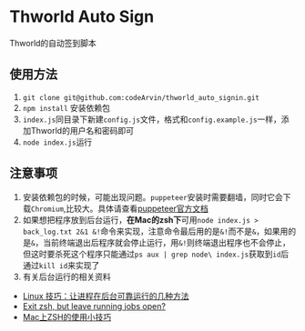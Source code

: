 # Thworld Auto Sign

Thworld的自动签到脚本

## 使用方法

1. `git clone git@github.com:codeArvin/thworld_auto_signin.git`
2. `npm install` 安装依赖包
3. `index.js`同目录下新建`config.js`文件，格式和`config.example.js`一样，添加Thworld的用户名和密码即可
4. `node index.js`运行

## 注意事项
1. 安装依赖包的时候，可能出现问题。`puppeteer`安装时需要翻墙，同时它会下载`Chromium`,比较大。具体请查看[puppeteer官方文档](https://github.com/GoogleChrome/puppeteer)
2. 如果想把程序放到后台运行，**在Mac的zsh下**可用`node index.js > back_log.txt 2&1 &!`命令来实现，注意命令最后用的是`&!`而不是`&`，如果用的是`&`，当前终端退出后程序就会停止运行，用`&!`则终端退出程序也不会停止，但这时要杀死这个程序只能通过`ps aux | grep node\ index.js`获取到`id`后通过`kill id`来实现了
3. 有关后台运行的相关资料
  * [Linux 技巧：让进程在后台可靠运行的几种方法](https://www.ibm.com/developerworks/cn/linux/l-cn-nohup/index.html)
  * [Exit zsh, but leave running jobs open?](https://stackoverflow.com/questions/19302913/exit-zsh-but-leave-running-jobs-open)
  * [Mac上ZSH的使用小技巧](http://ju.outofmemory.cn/entry/274090)
